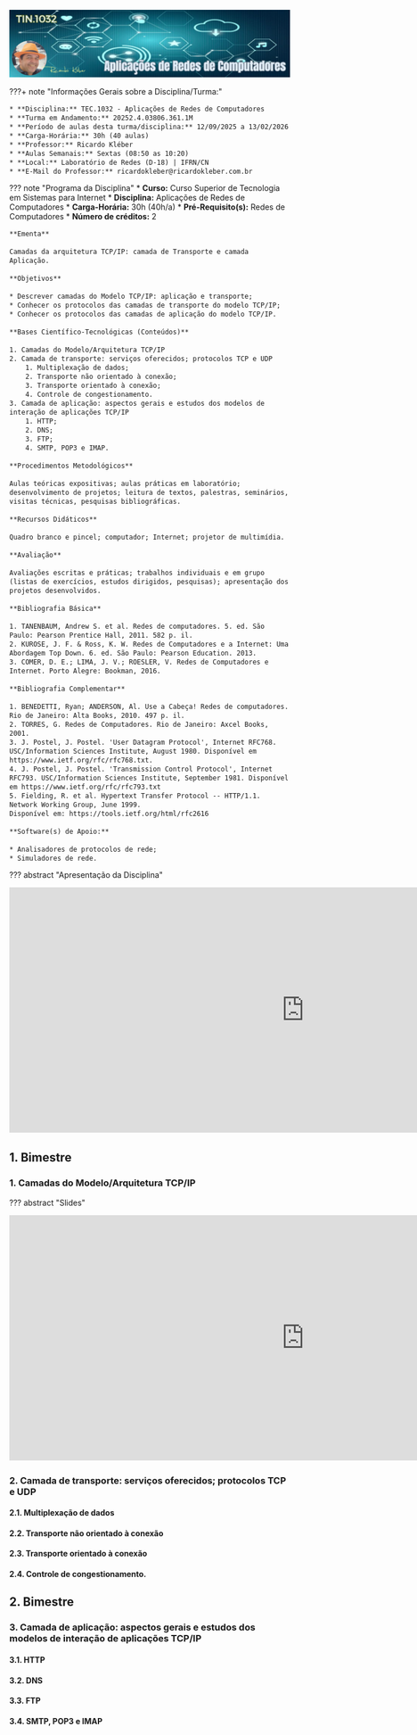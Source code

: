 ![Aplicações de Redes de Computadores](./assets/images/banner_tec1032.jpg)

???+ note "Informações Gerais sobre a Disciplina/Turma:"

    * **Disciplina:** TEC.1032 - Aplicações de Redes de Computadores
    * **Turma em Andamento:** 20252.4.03806.361.1M
    * **Período de aulas desta turma/disciplina:** 12/09/2025 a 13/02/2026
    * **Carga-Horária:** 30h (40 aulas)
    * **Professor:** Ricardo Kléber
    * **Aulas Semanais:** Sextas (08:50 as 10:20)
    * **Local:** Laboratório de Redes (D-18) | IFRN/CN
    * **E-Mail do Professor:** ricardokleber@ricardokleber.com.br

??? note "Programa da Disciplina"
    * **Curso:** Curso Superior de Tecnologia em Sistemas para Internet
    * **Disciplina:** Aplicações de Redes de Computadores
    * **Carga-Horária:** 30h (40h/a)
    * **Pré-Requisito(s):** Redes de Computadores
    * **Número de créditos:** 2

    **Ementa**

    Camadas da arquitetura TCP/IP: camada de Transporte e camada Aplicação.

    **Objetivos**

    * Descrever camadas do Modelo TCP/IP: aplicação e transporte;
    * Conhecer os protocolos das camadas de transporte do modelo TCP/IP;
    * Conhecer os protocolos das camadas de aplicação do modelo TCP/IP.

    **Bases Científico-Tecnológicas (Conteúdos)**

    1. Camadas do Modelo/Arquitetura TCP/IP
    2. Camada de transporte: serviços oferecidos; protocolos TCP e UDP
        1. Multiplexação de dados;
        2. Transporte não orientado à conexão;
        3. Transporte orientado à conexão;
        4. Controle de congestionamento.
    3. Camada de aplicação: aspectos gerais e estudos dos modelos de interação de aplicações TCP/IP
        1. HTTP;
        2. DNS;
        3. FTP;
        4. SMTP, POP3 e IMAP.

    **Procedimentos Metodológicos**

    Aulas teóricas expositivas; aulas práticas em laboratório; desenvolvimento de projetos; leitura de textos, palestras, seminários, visitas técnicas, pesquisas bibliográficas.

    **Recursos Didáticos**

    Quadro branco e pincel; computador; Internet; projetor de multimídia.

    **Avaliação**

    Avaliações escritas e práticas; trabalhos individuais e em grupo (listas de exercícios, estudos dirigidos, pesquisas); apresentação dos projetos desenvolvidos.

    **Bibliografia Básica**

    1. TANENBAUM, Andrew S. et al. Redes de computadores. 5. ed. São Paulo: Pearson Prentice Hall, 2011. 582 p. il.
    2. KUROSE, J. F. & Ross, K. W. Redes de Computadores e a Internet: Uma Abordagem Top Down. 6. ed. São Paulo: Pearson Education. 2013.
    3. COMER, D. E.; LIMA, J. V.; ROESLER, V. Redes de Computadores e Internet. Porto Alegre: Bookman, 2016.

    **Bibliografia Complementar**

    1. BENEDETTI, Ryan; ANDERSON, Al. Use a Cabeça! Redes de computadores. Rio de Janeiro: Alta Books, 2010. 497 p. il.
    2. TORRES, G. Redes de Computadores. Rio de Janeiro: Axcel Books, 2001.
    3. J. Postel, J. Postel. 'User Datagram Protocol', Internet RFC768. USC/Information Sciences Institute, August 1980. Disponível em https://www.ietf.org/rfc/rfc768.txt.
    4. J. Postel, J. Postel. 'Transmission Control Protocol', Internet RFC793. USC/Information Sciences Institute, September 1981. Disponível em https://www.ietf.org/rfc/rfc793.txt
    5. Fielding, R. et al. Hypertext Transfer Protocol -- HTTP/1.1. Network Working Group, June 1999.
    Disponível em: https://tools.ietf.org/html/rfc2616

    **Software(s) de Apoio:**

    * Analisadores de protocolos de rede;
    * Simuladores de rede.

??? abstract "Apresentação da Disciplina"
    <div class="video-wrapper">
        <iframe src="https://docs.google.com/presentation/d/e/2PACX-1vRNT9SO6G43Vkyr_4IVfuZsSeYMgBImRdPCwC2GAAbd3Pjg1GnuRlEi03toar9t0oLKWyo_6PD1ub1S/pubembed?start=false&loop=false&delayms=3000" frameborder="0" width="1058" height="440" allowfullscreen="true" mozallowfullscreen="true" webkitallowfullscreen="true"></iframe>
    </div>

## 1. Bimestre

### 1. Camadas do Modelo/Arquitetura TCP/IP

??? abstract "Slides"
    <div class="video-wrapper">
        <iframe src="https://docs.google.com/presentation/d/e/2PACX-1vRlg_gTqm-be2yMna-EQVbnyKbF_NSOxodEUpFDO8iuZ07GzgE2N5ha3gC50SpJM71PTWYiTCCJeKY1/pubembed?start=false&loop=false&delayms=3000" frameborder="0" width="1058" height="440" allowfullscreen="true" mozallowfullscreen="true" webkitallowfullscreen="true"></iframe>
    </div>

### 2. Camada de transporte: serviços oferecidos; protocolos TCP e UDP

#### 2.1. Multiplexação de dados
#### 2.2. Transporte não orientado à conexão
#### 2.3. Transporte orientado à conexão
#### 2.4. Controle de congestionamento.

## 2. Bimestre

### 3. Camada de aplicação: aspectos gerais e estudos dos modelos de interação de aplicações TCP/IP

####  3.1. HTTP
#### 3.2. DNS
#### 3.3. FTP
#### 3.4. SMTP, POP3 e IMAP
